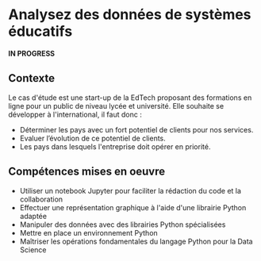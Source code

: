 # Analysez des données de systèmes éducatifs

**IN PROGRESS**

## Contexte

Le cas d'étude est une start-up de la EdTech proposant des formations en ligne pour un public de niveau lycée et université. Elle souhaite se développer à l'international, il faut donc :

- Déterminer les pays avec un fort potentiel de clients pour nos services.
- Evaluer l’évolution de ce potentiel de clients.
- Les pays dans lesquels l'entreprise doit opérer en priorité.

## Compétences mises en oeuvre

- Utiliser un notebook Jupyter pour faciliter la rédaction du code et la collaboration
- Effectuer une représentation graphique à l'aide d'une librairie Python adaptée
- Manipuler des données avec des librairies Python spécialisées
- Mettre en place un environnement Python
- Maîtriser les opérations fondamentales du langage Python pour la Data Science